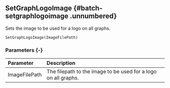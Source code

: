 ## SetGraphLogoImage {#batch-setgraphlogoimage .unnumbered}

Sets the image to be used for a logo on all graphs.

```{sql}
SetGraphLogoImage(ImageFilePath)
```

### Parameters {-}

Parameter | Description
| :-- | :-- |
ImageFilePath | The filepath to the image to be used for a logo on all graphs.
